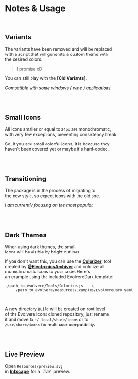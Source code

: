 # Notes & Usage

<br>

## Variants

The variants have been removed and will be replaced <br>
with a script that will generate a custom theme with <br>
the desired colors.

> I promise xD


You can still play with the **[Old Variants]**.

*Compatible with some windows ( wine ) applications.*

<br>
<br>

## Small Icons

All icons smaller or equal to `24px` are monochromatic, <br>with very few exceptions, preventing consistency break.

So, if you see small colorful icons, it is because they <br>
haven't been covered yet or maybe it's hard-coded.

<br>
<br>

## Transitioning

The package is in the process of migrating to <br>
the new style, so expect icons with the old one.

*I am currently focusing on the most popular.*

<br>
<br>

## Dark Themes

When using dark themes, the small <br>
icons will be visible by bright outlines.

If you don't want this, you can use the **[Colorizer]** tool <br>
created by **[@ElectronicsArchiver]** and colorize all<br>
monochromatic icons to your taste. Here's<br>
an example using the included EvolvereDark template:

```sh
./path_to_evolvere/Tools/Colorize.js    \
    ./path_to_evolvere/Resources/Examples/EvolvereDark.yaml
```

<br>

A new directory `Build` will be created on root level<br>
of the Evolvere Icons cloned repository, just rename<br>
it and move to `~/.local/share/icons` or to<br>
`/usr/share/icons` for multi user compatibility.

<br>
<br>

## Live Preview

Open `Resources/preview.svg` <br>
in **[Inkscape]** for a *'live'* preview.

<br>


<!----------------------------------------------------------------------------->

[@ElectronicsArchiver]: https://github.com/ElectronicsArchiver
[Inkscape]: https://inkscape.org/

[Colorizer]: Documentation/Colorize/Usage.md
